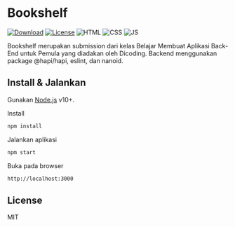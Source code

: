# Bookshelf

[![Download](https://img.shields.io/apm/dm/fjarfs-bookshelf?style=plastic)](https://img.shields.io/apm/dm/fjarfs-bookshelf?style=plastic) [![License](https://img.shields.io/npm/l/fjarfs-bookshelf?style=plastic)](https://img.shields.io/npm/l/fjarfs-bookshelf?style=plastic) ![HTML](https://img.shields.io/badge/HTML%20-light.svg?&style=flat&logo=html5&logoColor=%23F7DF1E&color=FF6347) ![CSS](https://img.shields.io/badge/CSS%20-light.svg?&style=flat&logo=css3&logoColor=%23F7DF1E&color=1E90FF) ![JS](https://img.shields.io/badge/Javascript%20-%23323330.svg?&style=flat&logo=javascript&logoColor=%23F7DF1E&color=008080)

Bookshelf merupakan submission dari kelas Belajar Membuat Aplikasi Back-End untuk Pemula yang diadakan oleh Dicoding. Backend menggunakan package @hapi/hapi, eslint, dan nanoid.

## Install & Jalankan

Gunakan [Node.js](https://nodejs.org/) v10+.

Install

```sh
npm install
```

Jalankan aplikasi

```sh
npm start
```

Buka pada browser

```sh
http://localhost:3000
```

## License

MIT
